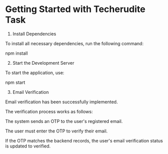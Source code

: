 # Getting Started with Techerudite Task

1. Install Dependencies

To install all necessary dependencies, run the following command:

npm install

2. Start the Development Server

To start the application, use:

npm start

3. Email Verification

Email verification has been successfully implemented.

The verification process works as follows:

The system sends an OTP to the user's registered email.

The user must enter the OTP to verify their email.

If the OTP matches the backend records, the user's email verification status is updated to verified.


